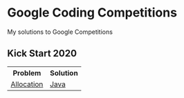 # Google Coding Competitions
My solutions to Google Competitions

<h2> Kick Start 2020 </h2>
<table>

<tr>
<th>Problem</th>
<th>Solution</th>
</tr>

<tr>
<td><a href = "https://codingcompetitions.withgoogle.com/kickstart/round/000000000019ffc7/00000000001d3f56">Allocation</a></td>
<td><a href = "https://github.com/Nipuni-Wimangsa/Google-Coding-Competitions/blob/main/Kick%20Start/2020/Allocation.java">Java</a></td>
</tr>

</table>
